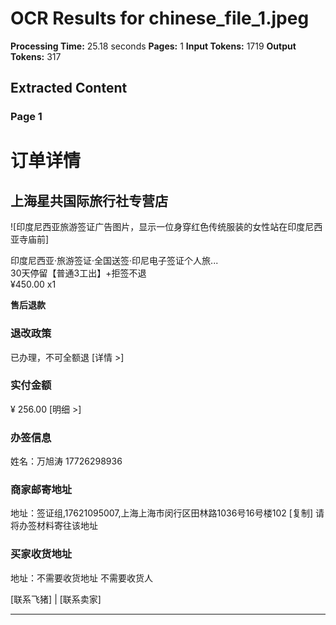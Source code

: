 # OCR Results for chinese_file_1.jpeg

**Processing Time:** 25.18 seconds
**Pages:** 1
**Input Tokens:** 1719
**Output Tokens:** 317

## Extracted Content

### Page 1

# 订单详情

## 上海星共国际旅行社专营店

![印度尼西亚旅游签证广告图片，显示一位身穿红色传统服装的女性站在印度尼西亚寺庙前]

印度尼西亚·旅游签证·全国送签·印尼电子签证个人旅...  
30天停留【普通3工出】+拒签不退  
¥450.00 x1

**售后退款**

### 退改政策
已办理，不可全额退  [详情 >]

### 实付金额
¥ 256.00 [明细 >]

### 办签信息

姓名：万旭涛 17726298936

### 商家邮寄地址

地址：签证组,17621095007,上海上海市闵行区田林路1036号16号楼102  [复制]
请将办签材料寄往该地址

### 买家收货地址

地址：不需要收货地址 不需要收货人

[联系飞猪] | [联系卖家]

---

